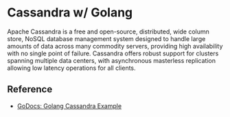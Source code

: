# Cassandra w/ Golang

Apache Cassandra is a free and open-source, distributed, wide column store, NoSQL database management system designed to handle large amounts of data across many commodity servers, providing high availability with no single point of failure. Cassandra offers robust support for clusters spanning multiple data centers, with asynchronous masterless replication allowing low latency operations for all clients.

## Reference
- [GoDocs: Golang Cassandra Example](https://golangdocs.com/golang-cassandra-example)